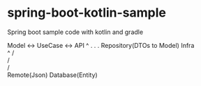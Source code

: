 # spring-boot-kotlin-sample
Spring boot sample code with kotlin and gradle

Model   <->      UseCase     <->     API
                    ^
                    .
                    .
                    .
              Repository(DTOs to Model)
                  Infra  
                    ^
                   / \
                  /   \
                 /     \
       Remote(Json)     Database(Entity)

